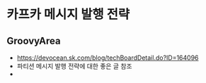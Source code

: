 # 카프카 메시지 발행 전략

## GroovyArea
- https://devocean.sk.com/blog/techBoardDetail.do?ID=164096
- 파티션 메시지 발행 전략에 대한 좋은 글 참조
- 